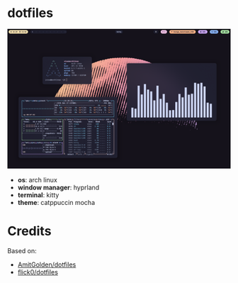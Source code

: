 # dotfiles

![screenshot](screenshot.png)

- **os**: arch linux
- **window manager**: hyprland
- **terminal**: kitty
- **theme**: catppuccin mocha

# Credits
Based on:
- [AmitGolden/dotfiles](https://github.com/AmitGolden/dotfiles/tree/559d0fd26a22010f8e1eaf20af1d39b9db6c0d7e)
- [flick0/dotfiles](https://github.com/flick0/dotfiles/tree/702facf3bc3bce37991efdba6efb68c7477ea770)

